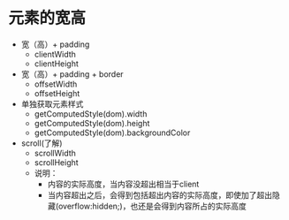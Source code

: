 # 元素的宽高

* 宽（高）+ padding
  * clientWidth
  * clientHeight
* 宽（高）+ padding + border
  * offsetWidth
  * offsetHeight
* 单独获取元素样式
  * getComputedStyle(dom).width
  * getComputedStyle(dom).height
  * getComputedStyle(dom).backgroundColor
* scroll(了解)
  * scrollWidth
  * scrollHeight
  * 说明：
    * 内容的实际高度，当内容没超出相当于client
    * 当内容超出之后，会得到包括超出内容的实际高度，即使加了超出隐藏(overflow:hidden;)，也还是会得到内容所占的实际高度